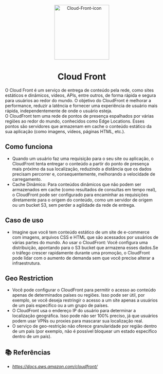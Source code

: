 <p align= "center">
  <img src=".Icons/Arch_Amazon-CloudFront_64%405x.png" alt="Cloud-Front-icon" style="height:180px; width:180px;"/>
<br />
    <h1 align="center">
Cloud Front
    </h1>
</p>

O Cloud Front é um serviço de entrega de conteúdo pela rede, como sites estáticos e dinâmicos, vídeos, APIs, entre outros, de forma rápida e segura para usuários ao redor do mundo. O objetivo do CloudFront é melhorar a performance, reduzir a latência e fornecer uma experiência de usuário mais rápida, independentemente de onde o usuário esteja.<br>
O CloudFront tem uma rede de pontos de presença espalhados por várias regiões ao redor do mundo, conhecidos como Edge Locations. Esses pontos são servidores que armazenam em cache o conteúdo estático da sua aplicação (como imagens, vídeos, páginas HTML, etc.).

## Como funciona
- Quando um usuário faz uma requisição para o seu site ou aplicação, o CloudFront tenta entregar o conteúdo a partir do ponto de presença mais próximo da sua localização, reduzindo a distância que os dados precisam percorrer e, consequentemente, melhorando a velocidade de carregamento.
- Cache Dinâmico: Para conteúdos dinâmicos que não podem ser armazenados em cache (como resultados de consultas em tempo real), o CloudFront pode ser configurado para encaminhar as requisições diretamente para o origem do conteúdo, como um servidor de origem ou um bucket S3, sem perder a agilidade da rede de entrega.

## Caso de uso
- Imagine que você tem conteúdo estático de um site de e-commerce com imagens, arquivos CSS e HTML que são acessados por usuários de várias partes do mundo. Ao usar o CloudFront: Você configura uma distribuição, apontando para o S3 bucket que armazena esses dados.Se o tráfego crescer rapidamente durante uma promoção, o CloudFront pode lidar com o aumento de demanda sem que você precise alterar a infraestrutura.

## Geo Restriction
- Você pode configurar o CloudFront para permitir o acesso ao conteúdo apenas de determinados países ou regiões. Isso pode ser útil, por exemplo, se você deseja restringir o acesso a um site apenas a usuários de um país específico ou a um grupo de países.
- O CloudFront usa o endereço IP do usuário para determinar a localização geográfica. Isso pode não ser 100% preciso, já que usuários podem usar VPNs ou proxies para mascarar sua localização real.
- O serviço de geo-restrição não oferece granularidade por região dentro de um país (por exemplo, não é possível bloquear um estado específico dentro de um país).

## :books: Referências
 - *https://docs.aws.amazon.com/cloudfront/*
<br />
<br />